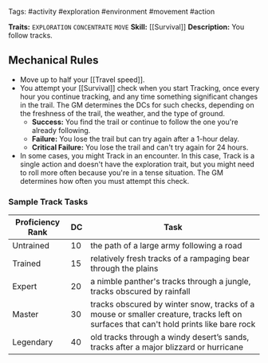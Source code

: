 Tags: #activity #exploration #environment #movement #action 

**Traits:**  `EXPLORATION` `CONCENTRATE` `MOVE`
**Skill:** [[Survival]]
**Description:** You follow tracks.

## Mechanical Rules

- Move up to half your [[Travel speed]].
- You attempt your [[Survival]] check when you start Tracking, once every hour you continue tracking, and any time something significant changes in the trail. The GM determines the DCs for such checks, depending on the freshness of the trail, the weather, and the type of ground.  
	- **Success:** You find the trail or continue to follow the one you're already following.
	- **Failure:** You lose the trail but can try again after a 1-hour delay. 
	- **Critical Failure:** You lose the trail and can't try again for 24 hours.
- In some cases, you might Track in an encounter. In this case, Track is a single action and doesn't have the exploration trait, but you might need to roll more often because you're in a tense situation. The GM determines how often you must attempt this check.  

### Sample Track Tasks

| **Proficiency Rank** | **DC** | Task                                                                                                                                 |
| -------------------- | ------ | ------------------------------------------------------------------------------------------------------------------------------------ |
| Untrained            | 10     | the path of a large army following a road                                                                                            |
| Trained              | 15     | relatively fresh tracks of a rampaging bear through the plains                                                                       |
| Expert               | 20     | a nimble panther's tracks through a jungle, tracks obscured by rainfall                                                              |
| Master               | 30     | tracks obscured by winter snow, tracks of a mouse or smaller creature, tracks left on surfaces that can't hold prints like bare rock |
| Legendary            | 40     | old tracks through a windy desert’s sands, tracks after a major blizzard or hurricane                                                |
